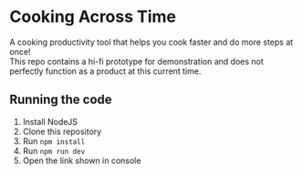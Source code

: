 # Cooking Across Time
A cooking productivity tool that helps you cook faster and do more steps at once!  
This repo contains a hi-fi prototype for demonstration and does not perfectly function as a product at this current time.

## Running the code
1. Install NodeJS
2. Clone this repository
3. Run `npm install`
4. Run `npm run dev`
5. Open the link shown in console


